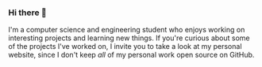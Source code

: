 ### Hi there 👋

I'm a computer science and engineering student who enjoys working on interesting projects and learning new things.
If you're curious about some of the projects I've worked on, I invite you to take a look at my personal website, since I don't keep *all* of my personal work open source on GitHub.

<!--
**cachandlerdev/cachandlerdev** is a ✨ _special_ ✨ repository because its `README.md` (this file) appears on your GitHub profile.

Here are some ideas to get you started:

- 🔭 I’m currently working on ...
- 🌱 I’m currently learning ...
- 👯 I’m looking to collaborate on ...
- 🤔 I’m looking for help with ...
- 💬 Ask me about ...
- 📫 How to reach me: ...
- 😄 Pronouns: ...
- ⚡ Fun fact: ...
-->
